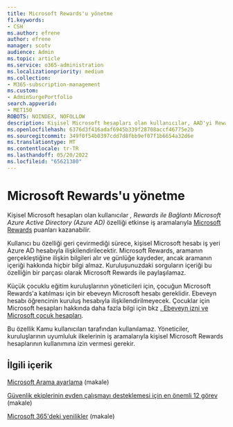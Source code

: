 ```yaml
---
title: Microsoft Rewards'u yönetme
f1.keywords:
- CSH
ms.author: efrene
author: efrene
manager: scotv
audience: Admin
ms.topic: article
ms.service: o365-administration
ms.localizationpriority: medium
ms.collection:
- M365-subscription-management
ms.custom:
- AdminSurgePortfolio
search.appverid:
- MET150
ROBOTS: NOINDEX, NOFOLLOW
description: Kişisel Microsoft hesapları olan kullanıcılar, AAD'yi Rewards ile Bağla özelliği etkinse iş aramalarıyla bağlantılı olarak Microsoft Rewards puanları kazanabilir.
ms.openlocfilehash: 6376d3f416adaf6945b339f28708accf46775e2b
ms.sourcegitcommit: 349f0f54b0397cdd7d8fbb9ef07f1b6654a32d6e
ms.translationtype: MT
ms.contentlocale: tr-TR
ms.lasthandoff: 05/20/2022
ms.locfileid: "65621380"
---
```

# <a name="manage-microsoft-rewards"></a>Microsoft Rewards'u yönetme

Kişisel Microsoft hesapları olan kullanıcılar *, Rewards ile Bağlantı Microsoft Azure Active Directory (Azure AD)* özelliği etkinse iş aramalarıyla [Microsoft Rewards](https://www.microsoft.com/rewards) puanları kazanabilir.

Kullanıcı bu özelliği geri çevirmediği sürece, kişisel Microsoft hesabı iş yeri Azure AD hesabıyla ilişkilendirilecektir. Microsoft Rewards, aramanın gerçekleştiğine ilişkin bilgileri alır ve günlüğe kaydeder, ancak aramanın içeriği hakkında hiçbir bilgi almaz. Kuruluşunuzdaki sorguların içeriği bu özelliğin bir parçası olarak Microsoft Rewards ile paylaşılamaz.

Küçük çocuklu eğitim kuruluşlarının yöneticileri için, çocuğun Microsoft Rewards'a katılması için bir ebeveyn Microsoft hesabı gereklidir. Ebeveyn hesabı öğrencinin kuruluş hesabıyla ilişkilendirilmeyecek. Çocuklar için Microsoft hesapları hakkında daha fazla bilgi için bkz [. Ebeveyn izni ve Microsoft çocuk hesapları](https://support.microsoft.com/account-billing/c6951746-8ee5-8461-0809-fbd755cd902e).

Bu özellik Kamu kullanıcıları tarafından kullanılamaz. Yöneticiler, kuruluşlarının uyumluluk ilkelerinin iş aramalarıyla kişisel Microsoft Rewards hesaplarının kullanımına izin vermesi gerekir.

## <a name="related-content"></a>İlgili içerik

[Microsoft Arama ayarlama](/microsoftsearch/setup-microsoft-search) (makale)

[Güvenlik ekiplerinin evden çalışmayı desteklemesi için en önemli 12 görev](../../security/top-security-tasks-for-remote-work.md) (makale)

[Microsoft 365'deki yenilikler](https://support.microsoft.com/office/what-s-new-in-microsoft-365-95c8d81d-08ba-42c1-914f-bca4603e1426) (makale)


